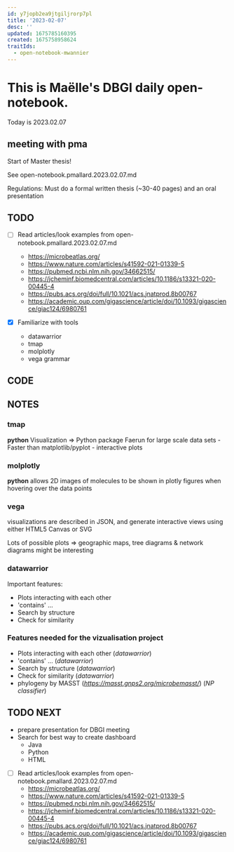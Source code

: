 ```yaml
---
id: y7jopb2ea9jtgiljrorp7pl
title: '2023-02-07'
desc: ''
updated: 1675785160395
created: 1675758958624
traitIds:
  - open-notebook-mwannier
---
```



# This is Maëlle's DBGI daily open-notebook.

Today is 2023.02.07

## meeting with pma

Start of Master thesis!

See open-notebook.pmallard.2023.02.07.md

Regulations:
Must do a formal written thesis (~30-40 pages) and an oral presentation 


## TODO

- [ ] Read articles/look examples from open-notebook.pmallard.2023.02.07.md 
    - https://microbeatlas.org/
    - https://www.nature.com/articles/s41592-021-01339-5
    - https://pubmed.ncbi.nlm.nih.gov/34662515/
    - https://jcheminf.biomedcentral.com/articles/10.1186/s13321-020-00445-4
    - https://pubs.acs.org/doi/full/10.1021/acs.jnatprod.8b00767
    - https://academic.oup.com/gigascience/article/doi/10.1093/gigascience/giac124/6980761

- [x] Familiarize with tools
    - datawarrior
    - tmap
    - molplotly
    - vega grammar 


## CODE

## NOTES

### tmap
**python**
Visualization => Python package Faerun for large scale data sets - Faster than matplotlib/pyplot - interactive plots

### molplotly
**python**
allows 2D images of molecules to be shown in plotly figures when hovering over the data points

### vega
visualizations are described in JSON, and generate interactive views using either HTML5 Canvas or SVG

Lots of possible plots => geographic maps, tree diagrams & network diagrams might be interesting

### datawarrior
Important features:
- Plots interacting with each other
- 'contains' ...
- Search by structure
- Check for similarity

### Features needed for the vizualisation project
- Plots interacting with each other (*datawarrior*)
- 'contains' ... (*datawarrior*)
- Search by structure (*datawarrior*)
- Check for similarity (*datawarrior*)
- phylogeny by MASST (*https://masst.gnps2.org/microbemasst/*) (*NP classifier*)


## TODO NEXT

- prepare presentation for DBGI meeting
- Search for best way to create dashboard
    - Java
    - Python
    - HTML
- [ ] Read articles/look examples from open-notebook.pmallard.2023.02.07.md 
    - https://microbeatlas.org/
    - https://www.nature.com/articles/s41592-021-01339-5
    - https://pubmed.ncbi.nlm.nih.gov/34662515/
    - https://jcheminf.biomedcentral.com/articles/10.1186/s13321-020-00445-4
    - https://pubs.acs.org/doi/full/10.1021/acs.jnatprod.8b00767
    - https://academic.oup.com/gigascience/article/doi/10.1093/gigascience/giac124/6980761